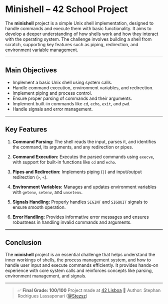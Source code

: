 # Minishell – 42 School Project

The **minishell** project is a simple Unix shell implementation, designed to handle commands and execute them with basic functionality. It aims to develop a deeper understanding of how shells work and how they interact with the operating system. The challenge involves building a shell from scratch, supporting key features such as piping, redirection, and environment variable management.

---

## Main Objectives

- Implement a basic Unix shell using system calls.
- Handle command execution, environment variables, and redirection.
- Implement piping and process control.
- Ensure proper parsing of commands and their arguments.
- Implement built-in commands like `cd`, `echo`, `exit`, and `pwd`.
- Handle signals and error management.

---

## Key Features

1. **Command Parsing:**
   The shell reads the input, parses it, and identifies the command, its arguments, and any redirection or pipes.

2. **Command Execution:**
   Executes the parsed commands using `execve`, with support for built-in functions like `cd` and `echo`.

3. **Pipes and Redirection:**
   Implements piping (`|`) and input/output redirection (`>`, `<`).

4. **Environment Variables:**
   Manages and updates environment variables with `getenv`, `setenv`, and `unsetenv`.

5. **Signals Handling:**
   Properly handles `SIGINT` and `SIGQUIT` signals to ensure smooth operation.

6. **Error Handling:**
   Provides informative error messages and ensures robustness in handling invalid commands and arguments.

---

## Conclusion

The **minishell** project is an essential challenge that helps understand the inner workings of shells, the process management system, and how to handle user input and execute commands efficiently. It provides hands-on experience with core system calls and reinforces concepts like parsing, environment management, and signals.

---

> ✅ **Final Grade: 100/100**
> Project made at [42 Lisboa](https://www.42lisboa.com/pt/)
> 👤 Author: Stephan Rodrigues Lassaponari ([@Stezsz](https://github.com/Stezsz))
